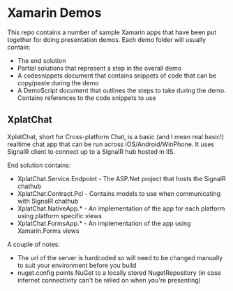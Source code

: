 Xamarin Demos
============

This repo contains a number of sample Xamarin apps that have been put together for doing presentation demos. Each demo folder will usually contain:

* The end solution
* Partial solutions that represent a step in the overall demo
* A codesnippets document that contains snippets of code that can be copy/paste during the demo
* A DemoScript document that outlines the steps to take during the demo. Contains references to the code snippets to use

## XplatChat

XplatChat, short for Cross-platform Chat, is a basic (and I mean real basic!) realtime chat app that can be run across iOS/Android/WinPhone. It uses SignalR client to connect up to a SignalR hub hosted in IIS.

End solution contains:

* XplatChat.Service.Endpoint - The ASP.Net project that hosts the SignalR chathub
* XplatChat.Contract.Pcl - Contains models to use when communicating with SignalR chathub
* XplatChat.NativeApp.* - An implementation of the app for each platform using platform specific views
* XplatChat.FormsApp.* - An implementation of the app using Xamarin.Forms views

A couple of notes:

* The url of the server is hardcoded so will need to be changed manually to suit your environment before you build
* nuget.config points NuGet to a locally stored NugetRepository (in case internet connectivity can't be relied on when you're presenting)

